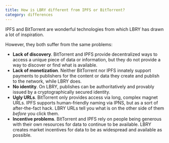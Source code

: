 ```yaml
---
title: How is LBRY different from IPFS or BitTorrent?
category: differences
---
```


IPFS and BitTorrent are wonderful technologies from which LBRY has drawn a lot of inspiration. 

However, they both suffer from the same problems:

- **Lack of discovery**. BitTorrent and IPFS provide decentralized ways to access a unique piece of data or information, but they do not provide a way to discover or find what is available.
- **Lack of monetization**. Neither BitTorrent nor IPFS innately support payments to publishers for the content or data they create and publish to the network, while LBRY does.
- **No identity**. On LBRY, publishes can be authoritatively and provably issued by a cryptographically secured identity.  
- **Ugly URLs**. BitTorrent only provides access via long, complex magnet URLs. IPFS supports human-friendly naming via IPNS, but as a sort of after-the-fact hack. LBRY URLs tell you what is on the other side of them _before_ you click them.
- **Incentive problems**. BitTorrent and IPFS rely on people being generous with their own resources for data to continue to be available. LBRY creates market incentives for data to be as widespread and available as possible.


